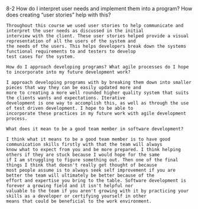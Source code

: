  8-2
    How do I interpret user needs and implement them into a program? How does creating “user stories” help with this?

    Throughout this course we used user stories to help communicate and interpret the user needs as discussed in the initial
    interview with the client. These user stories helped provide a visual representation of all the users of the system and 
    the needs of the users. This helps developers break down the systems functional requirements to and testers to develop 
    test cases for the system. 
    
    How do I approach developing programs? What agile processes do I hope to incorporate into my future development work?

    I approach developing programs with by breaking them down into smaller pieces that way they can be easily updated more and
    more to creating a more well rounded higher quality system that suits the clients wants and expectations. Iterative 
    development is one way to accomplish this, as well as through the use of test driven development. I hope to be able to 
    incorporate these practices in my future work with agile development process.
    
    What does it mean to be a good team member in software development?

    I think what it means to be a good team member is to have good communication skills firstly with that the team will always
    know what to expect from you and be more prepared. I think helping others if they are stuck because I would hope for the same
    if I am struggling to figure something out. Then one of the final things I think that doesn't really get thought of because
    most people assume is to always seek self improvement if you are better the team will ultimately be better because of the 
    effort and expertise you bring to the table. Software development is forever a growing field and it isn't helpful nor 
    valuable to the team if you aren't growing with it by practicing your skills as a developer or certifying yourself in other
    means that could be beneficial to the work environment.

